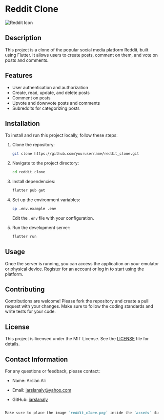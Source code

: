# Reddit Clone

![Reddit Icon](https://www.redditinc.com/assets/images/site/reddit-logo.png)

## Description

This project is a clone of the popular social media platform Reddit, built using Flutter. It allows users to create posts, comment on them, and vote on posts and comments.

## Features

- User authentication and authorization
- Create, read, update, and delete posts
- Comment on posts
- Upvote and downvote posts and comments
- Subreddits for categorizing posts

## Installation

To install and run this project locally, follow these steps:

1. Clone the repository:

    ```bash
    git clone https://github.com/yourusername/reddit_clone.git
    ```

2. Navigate to the project directory:

    ```bash
    cd reddit_clone
    ```

3. Install dependencies:

    ```bash
    flutter pub get
    ```

4. Set up the environment variables:

    ```bash
    cp .env.example .env
    ```

    Edit the `.env` file with your configuration.

5. Run the development server:

    ```bash
    flutter run
    ```

## Usage

Once the server is running, you can access the application on your emulator or physical device. Register for an account or log in to start using the platform.

## Contributing

Contributions are welcome! Please fork the repository and create a pull request with your changes. Make sure to follow the coding standards and write tests for your code.

## License

This project is licensed under the MIT License. See the [LICENSE](LICENSE) file for details.

## Contact Information

For any questions or feedback, please contact:

- Name: Arslan Ali

- Email: <iarslanaly@yahoo.com>

- GitHub: [iarslanaly](https://github.com/iarslanaly)

```markdown

Make sure to place the image `reddit_clone.png` inside the `assets` directory in your project.

